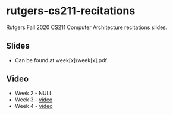 # rutgers-cs211-recitations
Rutgers Fall 2020 CS211 Computer Architecture recitations slides.



## Slides

- Can be found at week[x]/week[x].pdf



## Video

- Week 2 - NULL
- Week 3 - [video](https://rutgers.zoom.us/rec/play/JuzRGl1T1d-aKGJ56pLP6A9D1tgIUdxTEuTV03dc_ACskbyUzAchffN19aO2ma36XXtG2UB8WQ7k_9LQ.RSmcQ8cXXPiTnIda)
- Week 4 - [video](https://rutgers.zoom.us/rec/share/XtuGPWFIWCqk-4q3gOPD_1ZCaBZTXrvSG38_rJlImMnO_hdrDC-RMWKt3QO1bvTA.bGm-pOsiLvHQr7Xq)

